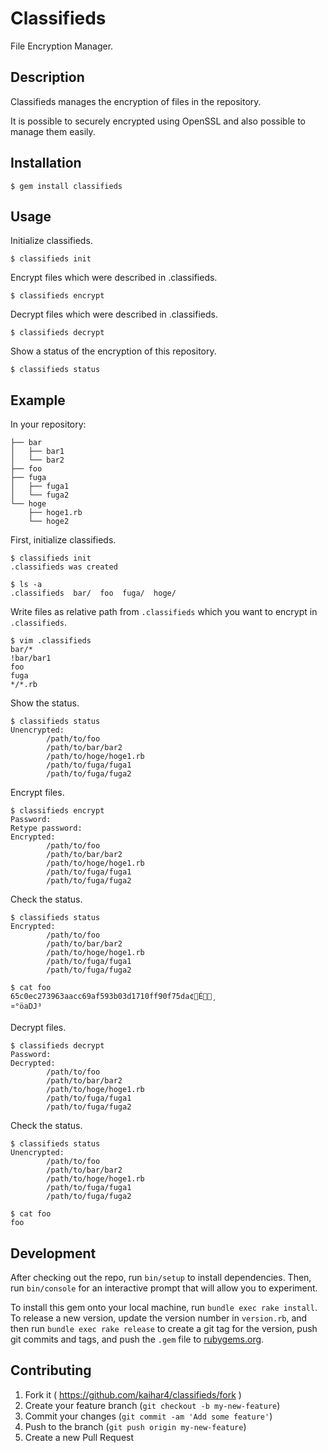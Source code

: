 # Classifieds

File Encryption Manager.

## Description

Classifieds manages the encryption of files in the repository.

It is possible to securely encrypted using OpenSSL and also possible to manage them easily.

## Installation

```
$ gem install classifieds
```

## Usage

Initialize classifieds.

```
$ classifieds init
```

Encrypt files which were described in .classifieds.

```
$ classifieds encrypt
```

Decrypt files which were described in .classifieds.

```
$ classifieds decrypt
```

Show a status of the encryption of this repository.

```
$ classifieds status
```

## Example

In your repository:

```
├── bar
│   ├── bar1
│   └── bar2
├── foo
├── fuga
│   ├── fuga1
│   └── fuga2
└── hoge
    ├── hoge1.rb
    └── hoge2
```

First, initialize classifieds.

```
$ classifieds init
.classifieds was created

$ ls -a
.classifieds  bar/  foo  fuga/  hoge/
```

Write files as relative path from `.classifieds` which you want to encrypt in `.classifieds`.

```
$ vim .classifieds
bar/*
!bar/bar1
foo
fuga
*/*.rb
```

Show the status.

```
$ classifieds status
Unencrypted:
        /path/to/foo
        /path/to/bar/bar2
        /path/to/hoge/hoge1.rb
        /path/to/fuga/fuga1
        /path/to/fuga/fuga2
```

Encrypt files.

```
$ classifieds encrypt
Password:
Retype password:
Encrypted:
        /path/to/foo
        /path/to/bar/bar2
        /path/to/hoge/hoge1.rb
        /path/to/fuga/fuga1
        /path/to/fuga/fuga2
```

Check the status.

```
$ classifieds status
Encrypted:
        /path/to/foo
        /path/to/bar/bar2
        /path/to/hoge/hoge1.rb
        /path/to/fuga/fuga1
        /path/to/fuga/fuga2

$ cat foo
65c0ec273963aacc69af593b03d1710ff90f75da¢É¸¤°öaDJ³
```

Decrypt files.

```
$ classifieds decrypt
Password:
Decrypted:
        /path/to/foo
        /path/to/bar/bar2
        /path/to/hoge/hoge1.rb
        /path/to/fuga/fuga1
        /path/to/fuga/fuga2
```

Check the status.

```
$ classifieds status
Unencrypted:
        /path/to/foo
        /path/to/bar/bar2
        /path/to/hoge/hoge1.rb
        /path/to/fuga/fuga1
        /path/to/fuga/fuga2

$ cat foo
foo
```

## Development

After checking out the repo, run `bin/setup` to install dependencies. Then, run `bin/console` for an interactive prompt that will allow you to experiment.

To install this gem onto your local machine, run `bundle exec rake install`. To release a new version, update the version number in `version.rb`, and then run `bundle exec rake release` to create a git tag for the version, push git commits and tags, and push the `.gem` file to [rubygems.org](https://rubygems.org).

## Contributing

1. Fork it ( https://github.com/kaihar4/classifieds/fork )
2. Create your feature branch (`git checkout -b my-new-feature`)
3. Commit your changes (`git commit -am 'Add some feature'`)
4. Push to the branch (`git push origin my-new-feature`)
5. Create a new Pull Request
